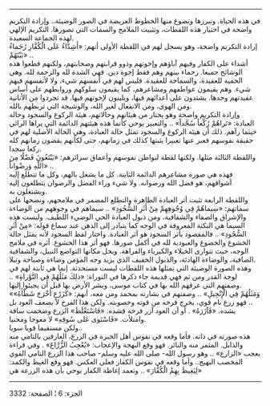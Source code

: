 ------------------------------------------------------------------------

في هذه الحياة. وتبرزها وتصوغ منها الخطوط العريضة في الصور الوضيئة..
وإرادة التكريم واضحة في اختيار هذه اللقطات، وتثبيت الملامح والسمات التي
تصورها. التكريم الإلهي لهذه الجماعة السعيدة.  
إرادة التكريم واضحة، وهو يسجل لهم في اللقطة الأولى أنهم: «أَشِدَّاءُ عَلَى
الْكُفَّارِ رُحَماءُ بَيْنَهُمْ» ..  
أشداء على الكفار وفيهم آباؤهم وإخوتهم وذوو قرابتهم وصحابتهم، ولكنهم
قطعوا هذه الوشائج جميعا. رحماء بينهم وهم فقط إخوة دين. فهي الشدة لله
والرحمة لله. وهي الحمية للعقيدة، والسماحة للعقيدة. فليس لهم في أنفسهم
شيء، ولا لأنفسهم فيهم شيء. وهم يقيمون عواطفهم ومشاعرهم، كما يقيمون
سلوكهم وروابطهم على أساس عقيدتهم وحدها. يشتدون على أعدائهم فيها، ويلينون
لإخوتهم فيها. قد تجردوا من الأنانية ومن الهوى، ومن الانفعال لغير الله،
والوشيجة التي تربطهم بالله.  
وإرادة التكريم واضحة وهو يختار من هيئاتهم وحالاتهم، هيئة الركوع والسجود
وحالة العبادة: «تَراهُمْ رُكَّعاً سُجَّداً» .. والتعبير يوحي كأنما هذه هيئتهم
الدائمة التي يراها الرائي حيثما رآهم. ذلك أن هيئة الركوع والسجود تمثل
حالة العبادة، وهي الحالة الأصلية لهم في حقيقة نفوسهم فعبر عنها تعبيرا
يثبتها كذلك في زمانهم، حتى لكأنهم يقضون زمانهم كله ركعا سجدا.  
واللقطة الثالثة مثلها. ولكنها لقطة لبواطن نفوسهم وأعماق سرائرهم: «يَبْتَغُونَ
فَضْلًا مِنَ اللَّهِ وَرِضْواناً» ..  
فهذه هي صورة مشاعرهم الدائمة الثابتة. كل ما يشغل بالهم، وكل ما تتطلع
إليه أشواقهم، هو فضل الله ورضوانه. ولا شيء وراء الفضل والرضوان يتطلعون
إليه ويشتغلون به.  
واللقطة الرابعة تثبت أثر العبادة الظاهرة والتطلع المضمر في ملامحهم،
ونضحها على سماتهم: «سِيماهُمْ فِي وُجُوهِهِمْ مِنْ أَثَرِ السُّجُودِ» .. سيماهم في وجوههم
من الوضاءة والإشراق والصفاء والشفافية، ومن ذبول العبادة الحي الوضيء
اللطيف. وليست هذه السيما هي النكتة المعروفة في الوجه كما يتبادر إلى
الذهن عند سماع قوله: «مِنْ أَثَرِ السُّجُودِ» .. فالمقصود بأثر السجود هو أثر
العبادة. واختار لفظ السجود لأنه يمثل حالة الخشوع والخضوع والعبودية لله
في أكمل صورها. فهو أثر هذا الخشوع. أثره في ملامح الوجه، حيث تتوارى
الخيلاء والكبرياء والفراهة. ويحل مكانها التواضع النبيل، والشفافية
الصافية، والوضاءة الهادئة، والذبول الخفيف الذي يزيد وجه المؤمن وضاءة
وصباحة ونبلا.  
وهذه الصورة الوضيئة التي تمثلها هذه اللقطات ليست مستحدثة. إنما هي ثابتة
لهم في لوحة القدر ومن ثم فهي قديمة جاء ذكرها في التوراة: «ذلِكَ مَثَلُهُمْ فِي
التَّوْراةِ» .. وصفتهم التي عرفهم الله بها في كتاب موسى، وبشر الأرض بها قبل
أن يجيئوا إليها.  
«وَمَثَلُهُمْ فِي الْإِنْجِيلِ» .. وصفتهم في بشارته بمحمد ومن معه، أنهم: «كَزَرْعٍ أَخْرَجَ
شَطْأَهُ» .. فهو زرع نام قوي، يخرج فرخه من قوته وخصوبته. ولكن هذا الفرخ لا
يضعف العود بل يشده. «فَآزَرَهُ» . أو أن العود آزر فرخه فشده. «فَاسْتَغْلَظَ» الزرع
وضخمت ساقة وامتلأت. «فَاسْتَوى عَلى سُوقِهِ» لا معوجا ومحنيا.  
ولكن مستقيما قويا سويا..  
هذه صورته في ذاته. فأما وقعه في نفوس أهل الخبرة في الزرع، العارفين
بالنامي منه والذابل. المثمر منه والبائر. فهو وقع البهجة والإعجاب: «يُعْجِبُ
الزُّرَّاعَ» . وفي قراءة يعجب «الزارع» .. وهو رسول الله- صلى الله عليه وسلم-
صاحب هذا الزرع النامي القوي المخصب البهيج.. وأما وقعه في نفوس الكفار
فعلى العكس. فهو وقع الغيظ والكمد: «لِيَغِيظَ بِهِمُ الْكُفَّارَ» .. وتعمد إغاظة
الكفار يوحي بأن هذه الزرعة هي

------------------------------------------------------------------------

الجزء: 6 ¦ الصفحة: 3332
